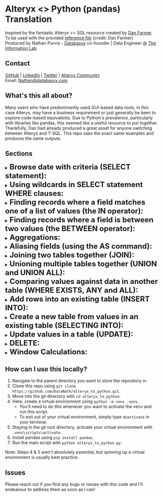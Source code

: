 <h1>Alteryx <> Python (pandas) Translation</h1>

Inspired by the fantastic Alteryx <> SQL resource created by [Dan Farmer](https://www.linkedin.com/in/danjfarmer/)  
To be used with the provided [reference file](https://github.com/DataNath/alteryx_to_python/blob/main/src/SQL%20for%20Alteryx_1_9.yxmd) (credit: Dan Farmer)  
Produced by Nathan Purvis - [Databasyx](https://www.databasyx.com/) co-founder | Data Engineer @ [The Information Lab](https://www.theinformationlab.co.uk/)

<h2>Contact</h2>

[GitHub](https://github.com/DataNath) | [LinkedIn](https://www.linkedin.com/in/nathan-purvis/) | [Twitter](https://x.com/DataNath) | [Alteryx Community](https://community.alteryx.com/t5/user/viewprofilepage/user-id/307299)  
Email: Nathan@databasyx.com

<h2>What's this all about?</h2>

Many users who have predominantly used GUI-based data tools, in this case Alteryx, may have a business requirement or just generally be keen to explore code-based equivalents. Due to Python's prevalence, particularly with libraries like pandas, this seemed like a useful resource to put together. Thankfully, Dan had already produced a great asset for anyone switching between Alteryx and T-SQL. This repo uses the exact same examples and produces the same outputs.

<h2>Sections</h2>

<details>
<summary><strong style="font-size: 24px;";>Browse date with criteria (SELECT statement):</strong></summary>  

>
![Examples 1-4](.docs/1_1.png)

```python
# Browse all the data in the table

sales_data = "data/SalesData.csv"

df = pd.read_csv(sales_data)

print(df)

# Browse the [Order] and [Sales] fields in the table

df1 = df[["Order", "Sales"]]

print(df1)

# Browse the [Order] and [Sales] fields in the table, and sort by [Sales] descending

df2 = df[["Order", "Sales"]].sort_values(by="Sales", ascending=False)

print(df2)

# Browse the top 2 rows of the [Order] and [Customer] fields in the table, sorted by [Sales] descending

df3 = df.sort_values(by="Sales", ascending=False).head(2)[["Order", "Customer"]]

print(df3)
```

![Examples 5-9](.docs/1_2.png)

```python
# Browse the unique [Item] values in the table

sales_data_1 = "data/SalesData1.csv"

df = pd.read_csv(sales_data_1)

df4 = df[["Item"]].drop_duplicates()

print(df4)

# Browse the unique combinations of [Item] and [Customer] values in the table

df5 = df[["Item", "Customer"]].drop_duplicates()

print(df5)

# Browse all fields in rows where [Order] = 3

df6 = df[df["Order"] == 3]

print(df6)

# Browse all fields in rows where [Item] = 'pencil' AND [Sales] > 50

df7 = df[(df["Item"] == "Pencil") & (df["Sales"] > 50)]

print(df7)

# Browse all fields in rows where [Item] = 'Apple' OR [Customer] = 'Alison Angler'

df8 = df[(df["Item"] == "Apple") | (df["Customer"] == "Alison Angler")]

print(df8)
```

</details>

<details>
<summary><strong style="font-size: 24px;";>Using wildcards in SELECT statement WHERE clauses:</strong></summary>

>
![Examples 10-11](.docs/2.png)

```python
# Browse all rows where the [Customer] field contains 'Pu'

df9 = df[df["Customer"].str.contains("Pu")]

print(df9)

# Browse all rows where the [Item] field begins with 'App'

df10 = df[df["Item"].str.startswith("App")]

print(df10)
```

</details>

<details>
<summary><strong style="font-size: 24px;";>Finding records where a field matches one of a list of values (the IN operator):</strong></summary>

>
![Examples 12-14](.docs/3.png)

```python
# Browse all rows where the [Item] field is 'Pencil', 'Apple' or 'Orange'

df11 = df[df["Item"].isin(["Pencil", "Apple", "Orange"])]

print(df11)

# Browse all rows where the [Item] field is not 'Pencil' or 'Apple'

df12 = df[~df["Item"].isin(["Pencil", "Apple"])]

print(df12)

# Browse all rows where the [Item] field matches any values in a given field in another table

stock_data = "data/StockData.csv"

df13 = pd.read_csv(stock_data).drop_duplicates()

df14 = pd.merge(
    left=df, right=df13, how="inner", left_on="Item", right_on="ItemName"
).drop(columns="ItemName")

print(df14)
```

</details>

<details>
<summary><strong style="font-size: 24px;";>Finding records where a field is between two values (the BETWEEN operator):</strong></summary>

>
![Examples 15-16](.docs/4.png)

```python
# Browse all rows where the [Sales] field is >= 70 and <= 90

df15 = df[df["Sales"].between(70, 90, inclusive="both")]

print(df15)

# Browse all rows where the [Customer] field is alphabetically between 'Carson Cabbage' and 'Ronald Roadwork'

df16 = df[
    df["Customer"].between("Carson Cabbage", "Ronald Roadwork", inclusive="neither")
]

print(df16)
```

</details>

<details>
<summary><strong style="font-size: 24px;";>Aggregations:</strong></summary>

>
![Examples 17-21](.docs/5_1.png)

```python
# Browse the minimum [Sales] value in the table

df = pd.read_csv(sales_data)

df17 = pd.DataFrame([{"Min_Sales": min(df["Sales"])}])

print(df17)

# Browse the minimum [Order] value and maximum [Customer] value in the table

df18 = pd.DataFrame(
    [{"Min_Order": min(df["Order"]), "Max_Customer": max(df["Customer"])}]
)

print(df18)

# Browse the count of rows in the table

df = pd.read_csv(sales_data_1)

df19 = pd.DataFrame([{"Count": len(df)}])

print(df19)

# Browse the count of unique [Item] values in the table

df20 = pd.DataFrame([{"CountDistinct_Item": len(df["Item"].unique())}])

print(df20)

# Browse the average and sum of the [Sales] values in the table

df21 = pd.DataFrame([{"Avg_Sales": df["Sales"].mean(), "Sum_Sales": df["Sales"].sum()}])

print(df21)
```

![Examples 22-26](.docs/5_2.png)

```python
# Browse the sum of [Sales] values by [Customer]

df22 = df.groupby("Customer")["Sales"].sum().reset_index(name="TotalSales")

print(df22)

# Browse the count of rows for each [Customer], in descending order

df23 = (
    df.groupby("Customer")
    .size()
    .reset_index(name="Count")
    .sort_values(by="Count", ascending=False)
)

print(df23)

# Browse the count of rows for each [Customer] and [Item] combinations, in descending order

df24 = (
    df.groupby(["Customer", "Item"])
    .size()
    .reset_index(name="Count")
    .sort_values(by="Count", ascending=False)
)

print(df24)

# Browse the [Customers] that have at least 2 rows where [Sales] is less than 80

df25 = df[df["Sales"] < 80].groupby("Customer").size().reset_index(name="Count")
df25 = df25[df25["Count"] > 1]

print(df25)

# Browse the [Customers] and their total [Sales] where the [Customer] has only one row of data, which was less than 80. Sort by their total [Sales], descending

df26 = (
    df[df["Sales"] < 80]
    .groupby("Customer")
    .agg({"Order": "size", "Sales": "sum"})
    .rename(columns={"Order": "Count"})
)
df26 = df26[df26["Count"] == 1]

print(df26)
```

</details>

<details>
<summary><strong style="font-size: 24px;";>Aliasing fields (using the AS command):</strong></summary>

>
![Examples 27-30](.docs/6.png)

```python
# Browse all 4 fields in the data, aliasing [Order] as 'OID' and [Item] as 'Product'

df = pd.read_csv(sales_data)

df27 = df.rename(columns={"Order": "OID", "Item": "Product"})

print(df27)

# Browse the minimum [Order] value in the table, aliasing as [SmallestOrder]

df28 = pd.DataFrame([{"SmallestOrder": min(df["Order"])}])

print(df28)

# Browse the [Order] value and [Sales] - 20 values in the table, aliasing [Sales] - 20 as [NewSales]

df29 = df
df29["NewSales"] = df29["Sales"] - 20
df29 = df29[["Order", "NewSales"]]

print(df29)

# Aliasing tables isn't too relevant/doesn't have a direct equivalent in pandas. You can, however, assign your dataframe to a new, shorter variable.
# E.g. SalesData = pd.read_csv(sales_data), then s = SalesData and just use 's' from then. I've been using 'df' in this document (fairly common to see).
```

</details>

<details>
<summary><strong style="font-size: 24px;";>Joining two tables together (JOIN):</strong></summary>

>
![Examples 31-33](.docs/7_1.png)

```python
# Join two tables on a key where only the matching rows are returned (INNER JOIN)

df = pd.read_csv(sales_data_1)

stock_data_1 = "data/StockData1.csv"

df30 = pd.read_csv(stock_data_1)
df31 = pd.merge(left=df, right=df30, how="inner", left_on="Item", right_on="StockName")

print(df31)

# Join two tables on a key where matched rows, plus all unmatched rows from the SalesData table are returned (LEFT JOIN)

df32 = pd.merge(left=df, right=df30, how="left", left_on="Item", right_on="StockName")

print(df32)

# Join two tables on akey where matched rows, plus all unmatched rows from the StockData table are returned (RIGHT JOIN)

df33 = pd.merge(left=df, right=df30, how="right", left_on="Item", right_on="StockName")

print(df33)
```

![Examples 34-36](.docs/7_2.png)

```python
# Join two tables on a key where matched rows, plus all unmatched rows from both tables are returned (FULL OUTER JOIN)

df34 = pd.merge(left=df, right=df30, how="outer", left_on="Item", right_on="StockName")

print(df34)

# Join two tables on multiple keys where only the matching rows are returned (INNER JOIN)

sales_data_2 = "data/SalesData2.csv"
stock_data_2 = "data/StockData2.csv"

df35 = pd.read_csv(sales_data_2)
df36 = pd.read_csv(stock_data_2)

df37 = pd.merge(
    left=df35,
    right=df36,
    how="inner",
    left_on=["Item", "Priority"],
    right_on=["StockName", "Priority"],
)

print(df37)

# Browse individual fields from two tables using aliases, joined on a key

df38 = pd.merge(left=df, right=df30, left_on="Item", right_on="StockName")[
    ["Order", "Item", "StockPrice"]
]

print(df38)
```

</details>

<details>
<summary><strong style="font-size: 24px;";>Unioning multiple tables together (UNION and UNION ALL):</strong></summary>

>
![Examples 37-39](.docs/8.png)

```python
# Union the [Item] field from two tables

sales_data_3 = "data/SalesData3.csv"
sales_data_4 = "data/SalesData4.csv"

df39 = pd.read_csv(sales_data_3)
df40 = pd.read_csv(sales_data_4)

df41 = pd.concat([df39, df40])[["Item"]]

print(df41)

# Union the [Item] field from SalesData3 with the [Product] field in SalesData5, showing only unique values

sales_data_5 = "data/SalesData5.csv"

df42 = pd.read_csv(sales_data_5)

df43 = pd.concat([df39, df42])
df43["Item"] = df43["Item"].fillna(df43["Product"])
df43 = df43[["Item"]].drop_duplicates()

print(df43)

# Union a field in three tables with differing names

sales_data_6 = "data/SalesData6.csv"
sales_data_7 = "data/SalesData7.csv"

df44 = pd.read_csv(sales_data_6)
df45 = pd.read_csv(sales_data_7)

df46 = pd.concat([df39, df44, df45])
df46["Item"] = df46["Item"].fillna(df46["Product"])
df46 = df46[["Item"]]

print(df46)
```

</details>

<details>
<summary><strong style="font-size: 24px;";>Comparing values against data in another table (WHERE EXISTS, ANY and ALL):</strong></summary>

>
![Examples 40-42](.docs/9.png)

```python
# Browse unique [Customer]s from the CustData table which have a [Sales] value of less than 80 in the Sales table (linked by a key field)

customer_data = "data/CustData.csv"
sales_data_8 = "data/SalesData8.csv"

df47 = pd.read_csv(customer_data)
df48 = pd.read_csv(sales_data_8)

df48 = df48[df48["Sales"] < 80]

df49 = pd.merge(
    left=df47, right=df48, how="inner", left_on="CustID", right_on="CustomerID"
)[["Customer"]].drop_duplicates()

print(df49)

# Browse [Customer]s from the CustData table which have an [Age] greater than ANY of the [Customer]s which have a [Salary] of more than 5000

customer_data_1 = "data/CustData1.csv"

df50 = pd.read_csv(customer_data_1)

min_age = min(df50.loc[df50["Salary"] > 5000, "Age"])

df51 = df50[df50["Age"] > min_age]

print(df51)

# Browse [Customer]s from the CustData table which have an [Age] greater than ALL of the [Customer]s which have a [Salary] of more than 5000

max_age = max(df50.loc[df50["Salary"] > 5000, "Age"])

df52 = df50[df50["Age"] > max_age]

print(df52)
```

</details>

<details>
<summary><strong style="font-size: 24px;";>Add rows into an existing table (INSERT INTO):</strong></summary>

>
![Examples 43-44](.docs/10_1.png)

```python
# Create a row in the SalesData table and populate with specific values

df53 = pd.read_csv(sales_data)

new_data = pd.DataFrame(
    {"Order": [6], "Item": ["Orange"], "Customer": ["Xavier Xylophone"], "Sales": [10]}
)

df54 = pd.concat([df53, new_data])

print(df54)

# Create a new row in the SalesData table and populate only some rows with specific values

new_data_1 = pd.DataFrame({"Item": ["Orange"], "Sales": [10]})

df55 = pd.concat([df53, new_data_1])

print(df55)
```

![Examples 45-47](.docs/10_2.png)

```python
# Populate the SalesData table with all rows from a second table

master_data = "data/MasterData.csv"
extra_data = "data/ExtraData.csv"

df56 = pd.read_csv(master_data)
df57 = pd.read_csv(extra_data)

df58 = pd.concat([df56, df57])

print(df58)

# Populate defined fields in the SalesData table with defined fields of all rows from a second table

extra_data_1 = "data/ExtraData1.csv"

df59 = pd.read_csv(extra_data_1)[["ID", "Sales"]]

df60 = pd.concat([df56, df59])
df60["Order"] = df60["Order"].fillna(df60["ID"])
df60 = df60.drop(columns="ID")

print(df60)

# Populate defined fields in the SalesData table with defined fields from the ExtraData table, where [Sales] > 50

df61 = df57.loc[df57["Sales"] > 50, ["Order", "Sales"]]

df62 = pd.concat([df56, df61])

print(df62)
```

</details>

<details>
<summary><strong style="font-size: 24px;";>Create a new table from values in an existing table (SELECTING INTO):</strong></summary>

>
![Examples 48-49](.docs/11.png)

```python
# Copy into a new table all the rows in SalesData where [Order] > 3

df63 = df53[df53["Order"] > 3]

print(df63)

# Copy into a new table all the [Order] and [Customer] fields from rows in SalesData where [Order] > 3

df64 = df53.loc[df53["Order"] > 3, ["Order", "Customer"]]

print(df64)
```

</details>

<details>
<summary><strong style="font-size: 24px;";>Update values in a table (UPDATE):</strong></summary>

>
![Examples 50-53](.docs/12.png)

```python
# Update the [Item] field in the SalesData table to a single value

df65 = df53.copy()
df65["Item"] = "Banana"

print(df65)

# Update the [Item] field in the SalesData table to 'Ruler' when [Item] = 'Pencil'

df66 = df53.copy()
df66["Item"] = df66["Item"].replace("Pencil", "Ruler")

print(df66)

# Update the [Item] field in the SalesData table to 'Shoes' and [Sales] to 81 when [Order] = 5

df67 = df53.copy()

df67.loc[df67["Order"] == 5, ["Item", "Sales"]] = ["Shoes", 81]

print(df67)

# Lookup [Order]s in the ReplaceData table and replace the [Customer], [Item] and [Sales] values in the SalesData table with the values found

sales_data_9 = "data/SalesData9.csv"
replace_data = "data/ReplaceTable.csv"

df68 = pd.read_csv(sales_data_9)
df69 = pd.read_csv(replace_data)

df70 = pd.merge(
    left=df68, right=df69, how="left", on="Order", suffixes=[None, "_Right"]
)
df70.loc[~df70["Item_Right"].isnull(), "Item"] = df70["Item_Right"]
df70.loc[~df70["Sales_Right"].isnull(), "Sales"] = df70["Sales_Right"]
df70.loc[~df70["Customer_Right"].isnull(), "Customer"] = df70["Customer_Right"]
df70 = df70.loc[:, ~df70.columns.str.contains("_Right")]

print(df70)
```

</details>

<details>
<summary><strong style="font-size: 24px;";>DELETE:</strong></summary>

>
![Examples 54-56](.docs/13.png)

```python
# Delete all rows from the SalesData table where [Order] = 1

df71 = df53[df53["Order"] != 1]

print(df71)

# Delete all rows from the SalesData table where [Order] is less or equal to 3

df72 = df53[df53["Order"] <= 3]

print(df72)

# Delete all rows from the SalesData table

df73 = df53.loc[[], :]

print(df73)
```

</details>

<details>
<summary><strong style="font-size: 24px;";>Window Calculations:</strong></summary>

>
![Examples 57-59](.docs/14_1.png)

```python
# Add a column with the average [Salary] for the employee's department

employee_data = "data/EmployeeData.csv"

df74 = pd.read_csv(employee_data)

df75 = df74.copy()

df75["DeptSalary"] = df75.groupby(by="Department")["Salary"].transform("mean")
df75 = df75[["Employee", "Department", "DeptSalary"]]

print(df75)

# Add a column with the rank of [Salary] ascending

df76 = df74.copy()

df76["Rank"] = df76["Salary"].rank(method="first")
df76 = df76[["Rank", "Employee", "Salary"]].sort_values(by="Salary")

print(df76)

# Add a column with the rank of [Salary] ascending, by [Department]

df77 = df74.copy()

df77["Rank"] = df77.groupby("Department")["Salary"].rank(method="first")
df77 = df77[["Rank", "Department", "Employee", "Salary"]].sort_values(
    by=["Department", "Salary"]
)

print(df77)
```

![Examples 60-62](.docs/14_2.png)

```python
# Add a column of the sum of the [Sales] in the current previous 2 rows, ordered by [Year] ascending, restarting for each department

sales_data_10 = "data/SalesData10.csv"

df78 = pd.read_csv(sales_data_10)

df79 = df78.copy()

df79["CurrentAndLast2"] = (
    df79.sort_values(by=["Department", "Year"])
    .groupby("Department")["Sales"]
    .rolling(window=3, min_periods=1)
    .sum()
    .reset_index(level=0, drop=True)
)

print(df79)

# Add a column of the sum of the [Sales] from the previous 2 rows to the next row, ordered by [Year] ascending, restarting for each department

df80 = df78.copy()

df80["Last2ToNext1"] = (
    df80.sort_values(by=["Department", "Year"])
    .groupby("Department")["Sales"]
    .rolling(window=4, min_periods=1, center=True)
    .sum()
    .reset_index(level=0, drop=True)
)

print(df80)

# Find the maximum [Sales] value in each department up to the current row ordered by [Year] ascending

df81 = df78.copy()

df81["MaxToDate"] = (
    df81.sort_values(by=["Department", "Year"])
    .groupby("Department")["Sales"]
    .expanding()
    .max()
    .reset_index(level=0, drop=True)
)

print(df81)
```

</details>

<h2>How can I use this locally?</h2>

1. Navigate to the parent directory you want to store the repository in.
2. Clone this repo using `git clone https://github.com/DataNath/alteryx_to_python.git`.
3. Move into the git directory with `cd alteryx_to_python`.
4. Here, create a virtual environment using `python -m venv .venv`.
    - You'll need to do this whenever you want to activate the venv and run this script.
    - To exit out of your virtual environment, simply type `deactivate` in your terminal.
5. Staying in the git root directory, activate your virtual environment with `.venv\scripts\activate`.
6. Install pandas using `pip install pandas`.
7. Run the main script with `python alteryx_to_python.py`.

Note: Steps 4 & 5 aren't absolutely essential, but spinning up a virtual environment is usually best practice.

<h2>Issues</h2>

Please reach out if you find any bugs or issues with this code and I'll endeavour to address them as soon as I can!